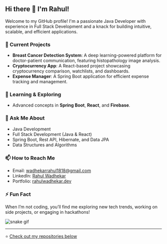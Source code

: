 ## Hi there 👋 I'm Rahul!

Welcome to my GitHub profile! I'm a passionate Java Developer with experience in Full Stack Development and a knack for building intuitive, scalable, and efficient applications.

### 🔭 Current Projects
- **Breast Cancer Detection System**: A deep learning-powered platform for doctor-patient communication, featuring histopathology image analysis.
- **Cryptocurrency App**: A React-based project showcasing cryptocurrency comparison, watchlists, and dashboards.
- **Expense Manager**: A Spring Boot application for efficient expense tracking and management.

### 🌱 Learning & Exploring
- Advanced concepts in **Spring Boot**, **React**, and **Firebase**.

### 💬 Ask Me About
- Java Development
- Full Stack Development (Java & React)
- Spring Boot, Rest API, Hibernate, and Data JPA
- Data Structures and Algorithms


### 📫 How to Reach Me
- Email: [wadhekarrahul1818@gmail.com](mailto:wadhekarrahul1818@gmail.com)
- LinkedIn: [Rahul Wadhekar](https://www.linkedin.com/in/rahul-wadhekar-954a45225/)
- Portfolio: [rahulwadhekar.dev](https://rahulwadhekar.netlify.app/)

### ⚡ Fun Fact
When I’m not coding, you’ll find me exploring new tech trends, working on side projects, or engaging in hackathons!

![snake gif](https://github.com/rahulwadhekar/rahulwadhekar/blob/output/github-snake-dark.svg)


---

⭐️ [Check out my repositories below](#)

